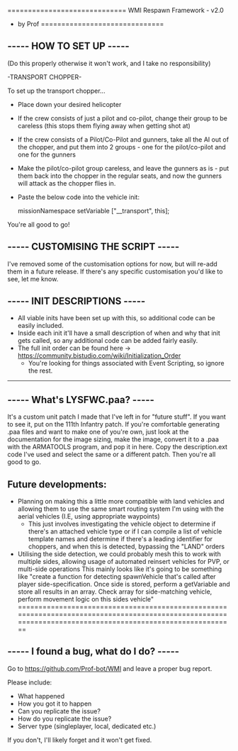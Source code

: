 =============================
WMI Respawn Framework - v2.0
- by Prof
==============================

----- HOW TO SET UP ----- 
-------------------------
(Do this properly otherwise it won't work, and I take no responsibility)

-TRANSPORT CHOPPER-

To set up the transport chopper...

* Place down your desired helicopter
* If the crew consists of just a pilot and co-pilot, change their group to be careless (this stops them flying away when getting shot at)
* If the crew consists of a Pilot/Co-Pilot and gunners, take all the AI out of the chopper, and put them into 2 groups - one for the pilot/co-pilot and one for the gunners
* Make the pilot/co-pilot group careless, and leave the gunners as is - put them back into the chopper in the regular seats, and now the gunners will attack as the chopper flies in.
* Paste the below code into the vehicle init:

	missionNamespace setVariable ["__transport", this];

You're all good to go!


----- CUSTOMISING THE SCRIPT -----
----------------------------------

I've removed some of the customisation options for now, but will re-add them in a future release.
If there's any specific customisation you'd like to see, let me know.


----- INIT DESCRIPTIONS -----
-----------------------------

* All viable inits have been set up with this, so additional code can be easily included.
* Inside each init it'll have a small description of when and why that init gets called, so any additional code can be added fairly easily.
* The full init order can be found here -> https://community.bistudio.com/wiki/Initialization_Order
	* You're looking for things associated with Event Scripting, so ignore the rest.


----------------------------------------------------------------------------------------------------------------------------------------------------------

----- What's LYSFWC.paa? -----
------------------------------

It's a custom unit patch I made that I've left in for "future stuff". If you want to see it, put on the 111th Infantry patch.
If you're comfortable generating .paa files and want to make one of you're own, just look at the documentation for the image sizing,
make the image, convert it to a .paa with the ARMATOOLS program, and pop it in here. Copy the description.ext code I've used and select the same or a different patch.
Then you're all good to go.


Future developments:
--------------------
- Planning on making this a little more compatible with land vehicles and allowing them to use the same smart routing system I'm using with the aerial vehicles (I.E, using appropriate waypoints)
	- This just involves investigating the vehicle object to determine if there's an attached vehicle type
or if I can compile a list of vehicle template names and determine if there's a leading identifier for choppers, and when this is detected, bypassing the "LAND" orders
- Utilising the side detection, we could probably mesh this to work with multiple sides, allowing usage of automated reinsert vehicles for PVP, or multi-side operations
This mainly looks like it's going to be something like "create a function for detecting spawnVehicle that's called after player side-specification. Once side is stored,
perform a getVariable and store all results in an array. Check array for side-matching vehicle, perform movement logic on this sides vehicle"
===========================================================================================================================================================

----- I found a bug, what do I do? -----
----------------------------------------

Go to https://github.com/Prof-bot/WMI and leave a proper bug report.

Please include:
  - What happened
  - How you got it to happen
  - Can you replicate the issue?
  - How do you replicate the issue?
  - Server type (singleplayer, local, dedicated etc.)

If you don't, I'll likely forget and it won't get fixed.
